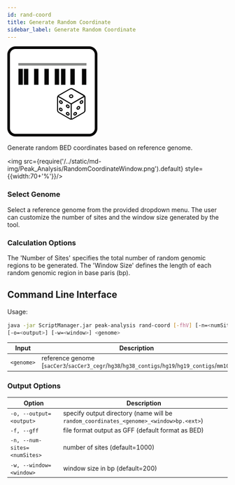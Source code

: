 ```yaml
---
id: rand-coord
title: Generate Random Coordinate
sidebar_label: Generate Random Coordinate
---
```


![rand-coord](/../static/icons/Peak_Analysis/RandomCoordinate_square.svg)

Generate random BED coordinates based on reference genome.

<img src={require('/../static/md-img/Peak_Analysis/RandomCoordinateWindow.png').default} style={{width:70+'%'}}/>

### Select Genome
Select a reference genome from the provided dropdown menu. The user can customize the number of sites and the window size generated by the tool.

### Calculation Options 
The 'Number of Sites' specifies the total number of random genomic regions to be generated. The 'Window Size' defines the length of each random genomic region in base paris (bp).


## Command Line Interface

Usage:
```bash
java -jar ScriptManager.jar peak-analysis rand-coord [-fhV] [-n=<numSites>]
[-o=<output>] [-w=<window>] <genome>
```

| Input | Description |
| ------ | ----------- |
| `<genome>` | reference genome [`sacCer3`/`sacCer3_cegr`/`hg38`/`hg38_contigs`/`hg19`/`hg19_contigs`/`mm10`] |


### Output Options

| Option | Description |
| ------ | ----------- |
| `-o, --output=<output>` | specify output directory (name will be `random_coordinates_<genome>_<window>bp.<ext>`)
| `-f, --gff` | file format output as GFF (default format as BED) |
| `-n, --num-sites=<numSites>` | number of sites (default=1000) |
| `-w, --window=<window>` | window size in bp (default=200) |